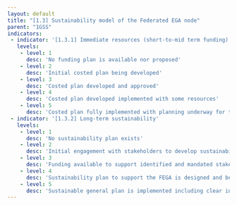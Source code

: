```yaml
---
layout: default
title: "[1.3] Sustainability model of the Federated EGA node"
parent: "1GSS"
indicators:
 - indicator: '[1.3.1] Immediate resources (short-to-mid term funding)'
   levels:
    - level: 1
      desc: 'No funding plan is available nor proposed'
    - level: 2
      desc: 'Initial costed plan being developed'
    - level: 3  
      desc: 'Costed plan developed and approved'
    - level: 4
      desc: 'Costed plan developed implemented with some resources'
    - level: 5
      desc: 'Costed plan fully implemented with planning underway for the next 4 years'
 - indicator: '[1.3.2] Long-term sustainability'
   levels:
    - level: 1
      desc: 'No sustainability plan exists'
    - level: 2
      desc: 'Initial engagement with stakeholders to develop sustainability plan'
    - level: 3  
      desc: 'Funding available to support identified and mandated stakeholders'
    - level: 4
      desc: 'Sustainability plan to support the FEGA is designed and being established. Other models for diversifying founding streams raising financial stakeholders are explored.'
    - level: 5
      desc: 'Sustainable general plan is implemented including clear indications on funding periods and mechanisms for renewal.'
---
```

